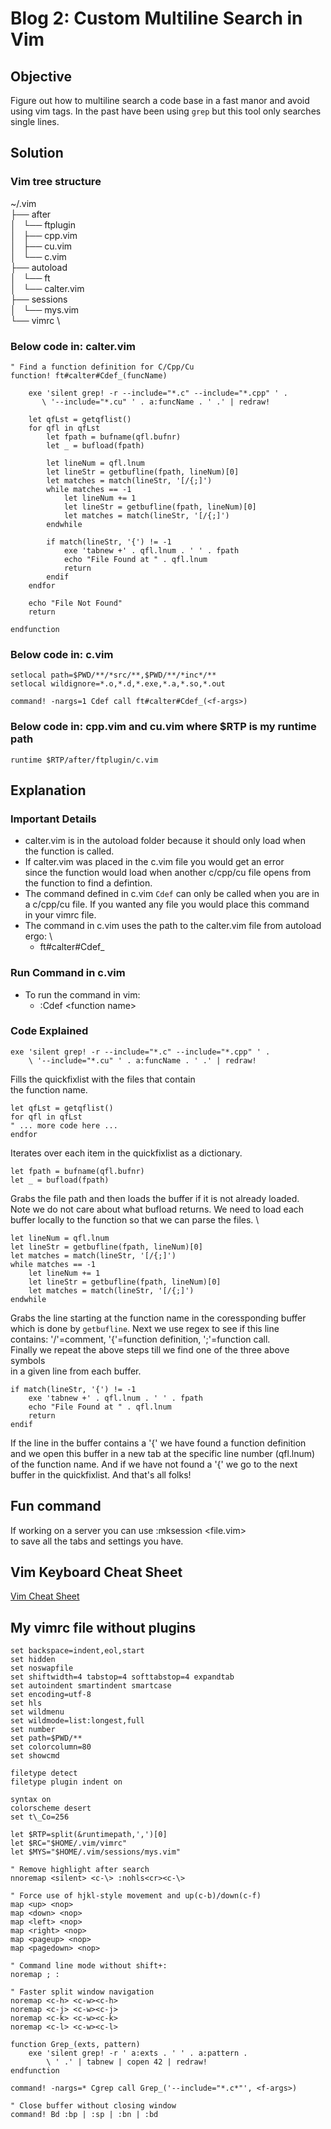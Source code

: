 # Blog 2: Custom Multiline Search in Vim

## Objective
Figure out how to multiline search a code base in a fast manor
and avoid using vim tags. In the past have been using `grep` but
this tool only searches single lines.

## Solution
### Vim tree structure
~/.vim \
├── after \
│   └── ftplugin \
│       ├── cpp.vim \
│       ├── cu.vim \
│       └── c.vim \
├── autoload \
│   └── ft \
│       └── calter.vim \
├── sessions \
│   └── mys.vim \
└── vimrc \

### Below code in: calter.vim
```vim
" Find a function definition for C/Cpp/Cu
function! ft#calter#Cdef_(funcName)

    exe 'silent grep! -r --include="*.c" --include="*.cpp" ' .
       \ '--include="*.cu" ' . a:funcName . ' .' | redraw!
    
    let qfLst = getqflist()
    for qfl in qfLst
        let fpath = bufname(qfl.bufnr)
        let _ = bufload(fpath)

        let lineNum = qfl.lnum
        let lineStr = getbufline(fpath, lineNum)[0]
        let matches = match(lineStr, '[/{;]')
        while matches == -1
            let lineNum += 1
            let lineStr = getbufline(fpath, lineNum)[0]
            let matches = match(lineStr, '[/{;]')
        endwhile
        
        if match(lineStr, '{') != -1
            exe 'tabnew +' . qfl.lnum . ' ' . fpath
            echo "File Found at " . qfl.lnum
            return
        endif
    endfor

    echo "File Not Found"
    return

endfunction
```

### Below code in: c.vim
```vim
setlocal path=$PWD/**/*src/**,$PWD/**/*inc*/**
setlocal wildignore=*.o,*.d,*.exe,*.a,*.so,*.out

command! -nargs=1 Cdef call ft#calter#Cdef_(<f-args>)
```

### Below code in: cpp.vim and cu.vim where $RTP is my runtime path
```vim
runtime $RTP/after/ftplugin/c.vim
```

## Explanation
### Important Details
- calter.vim is in the autoload folder because it should only load when \
the function is called.
- If calter.vim was placed in the c.vim file you would get an error \
since the function would load when another c/cpp/cu file opens from \
the function to find a defintion.
- The command defined in c.vim `Cdef` can only be called when you are in \
a c/cpp/cu file. If you wanted any file you would place this command \
in your vimrc file.
- The command in c.vim uses the path to the calter.vim file from autoload ergo: \
    - ft#calter#Cdef\_

### Run Command in c.vim
- To run the command in vim:
    - :Cdef \<function name\>

### Code Explained
```vim
exe 'silent grep! -r --include="*.c" --include="*.cpp" ' .
    \ '--include="*.cu" ' . a:funcName . ' .' | redraw!
```
Fills the quickfixlist with the files that contain \
the function name.

```vim
let qfLst = getqflist()
for qfl in qfLst
" ... more code here ...
endfor
```
Iterates over each item in the quickfixlist as a dictionary.

```vim
let fpath = bufname(qfl.bufnr)
let _ = bufload(fpath)
```
Grabs the file path and then loads the buffer if it is not already loaded. \
Note we do not care about what bufload returns. We need to load each \
buffer locally to the function so that we can parse the files. \

```vim
let lineNum = qfl.lnum
let lineStr = getbufline(fpath, lineNum)[0]
let matches = match(lineStr, '[/{;]')
while matches == -1
    let lineNum += 1
    let lineStr = getbufline(fpath, lineNum)[0]
    let matches = match(lineStr, '[/{;]')
endwhile
```
Grabs the line starting at the function name in the coressponding buffer \
which is done by `getbufline`. Next we use regex to see if this line \
contains: '/'=comment, '{'=function definition, ';'=function call. \
Finally we repeat the above steps till we find one of the three above symbols \
in a given line from each buffer.

```vim
if match(lineStr, '{') != -1
    exe 'tabnew +' . qfl.lnum . ' ' . fpath
    echo "File Found at " . qfl.lnum
    return
endif
```
If the line in the buffer contains a '{' we have found a function definition \
and we open this buffer in a new tab at the specific line number (qfl.lnum) \
of the function name. And if we have not found a '{' we go to the next \
buffer in the quickfixlist. And that's all folks!

## Fun command
If working on a server you can use :mksession \<file.vim\> \
to save all the tabs and settings you have.

## Vim Keyboard Cheat Sheet
[Vim Cheat Sheet](../docs/vim_sheet.pdf)

## My vimrc file without plugins
```vim
set backspace=indent,eol,start
set hidden
set noswapfile
set shiftwidth=4 tabstop=4 softtabstop=4 expandtab
set autoindent smartindent smartcase
set encoding=utf-8
set hls
set wildmenu
set wildmode=list:longest,full
set number
set path=$PWD/**
set colorcolumn=80
set showcmd

filetype detect
filetype plugin indent on

syntax on
colorscheme desert
set t\_Co=256

let $RTP=split(&runtimepath,',')[0]
let $RC="$HOME/.vim/vimrc"
let $MYS="$HOME/.vim/sessions/mys.vim"

" Remove highlight after search
nnoremap <silent> <c-\> :nohls<cr><c-\>

" Force use of hjkl-style movement and up(c-b)/down(c-f)
map <up> <nop>
map <down> <nop>
map <left> <nop>
map <right> <nop>
map <pageup> <nop>
map <pagedown> <nop>

" Command line mode without shift+:
noremap ; :

" Faster split window navigation
noremap <c-h> <c-w><c-h>
noremap <c-j> <c-w><c-j>
noremap <c-k> <c-w><c-k>
noremap <c-l> <c-w><c-l>

function Grep_(exts, pattern)
    exe 'silent grep! -r ' a:exts . ' ' . a:pattern .
        \ ' .' | tabnew | copen 42 | redraw!
endfunction

command! -nargs=* Cgrep call Grep_('--include="*.c*"', <f-args>)

" Close buffer without closing window
command! Bd :bp | :sp | :bn | :bd
```
